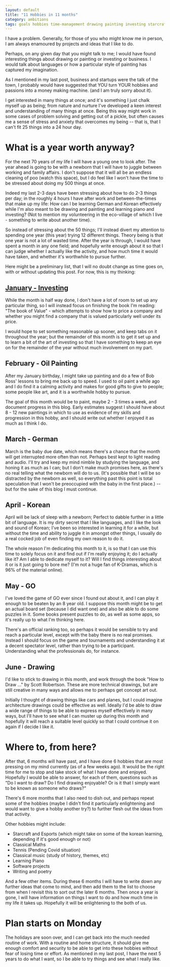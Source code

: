 ```yaml
---
layout: default
title: "11 Hobbies in 11 months"
category: ambitions
tags: goals hobbies time-management drawing painting investing starcraft languages german korean
---
```


I have a problem. Generally, for those of you who might know me in person, I am always enamoured by projects and ideas that I like to do.

Perhaps, on any given day that you might talk to me; I would have found interesting things about drawing or painting or investing or business. I would talk about languages or how a particular style of painting has captured my imagination. 

As I mentioned in my last post, business and startups were the talk of the town, I probably would have suggested that YOU turn YOUR hobbies and passions into a money making machine. (and I am truly sorry about it). 

I get interested in many things at once; and it's something I just chalk myself up as being; from nature and nurture I've developed a keen interest and understanding of many things at once. Being this way might work in some cases of problem solving and getting out of a pickle, but often causes me a sense of stress and anxiety that overcomes my being -- that is, that I can't fit 25 things into a 24 hour day. 

# What is a year worth anyway? 

For the next 70 years of my life I will have a young one to look after. The year ahead is going to be with a newborn that I will have to juggle between working and family affairs. I don't suppose that it will all be an endless cleaning of poo (watch this space), but I do feel like I won't have the time to be stressed about doing my 500 things at once. 

Indeed my last 2-3 days have been stressing about how to do 2-3 things per day; in the roughly 4 hours I have after work and between-the-times that make up my life: How can I be learning German and Korean effectively while I'm also meant to be drawing and painting and learning piano and investing? (Not to mention my volunteering in the eco-village of which I live - something to write about another time).

So instead of stressing about the 50 things; I'll instead divert my attention to spending one year (this year) trying 12 different things. Theory being is that one year is not a lot of wasted time. After the year is through, I would have spent a month in any one field; and hopefully write enough about it so that I can judge whether I actually like the activity, and how much time it would have taken, and whether it's worthwhile to pursue further.

Here might be a preliminary list, that I will no doubt change as time goes on, with or without updating this post. For now, this is my thinking:

## [January - Investing](/11-hobbies/2022/01/17/investing.html)

While the month is half way done, I don't have a lot of room to set up any particular thing, so I will instead focus on finishing the book I'm reading: "The book of Value" - which attempts to show how to price a company and whether you might find a company that is valued particularly well under its price. 

I would hope to set something reasonable up sooner, and keep tabs on it throughout the year; but the remainder of this month is to get it set up and to learn a bit of the art of investing so that I have something to keep an eye on for the remainder of the year without much involvement on my part. 

## February - Oil Painting

After my January birthday, I might take up painting and do a few of Bob Ross' lessons to bring me back up to speed. I used to oil paint a while ago and I do find it a calming activity and makes for good gifts to give to people; some people like art, and it is a worthwhile hobby to pursue.

The goal of this month would be to paint, maybe 2 - 3 times a week, and document progress in this blog. Early estimates suggest I should have about 8 - 12 new paintings in which to use as evidence of my skills and progression in this hobby, and I should write out whether I enjoyed it as much as I think I do. 

## March - German

March is the baby due date, which means there's a chance that the month will get interrupted more often than not. Perhaps best kept to light reading and audio. I'll try and keep my mind nimble by studying the language, and honing it as much as I can; but I don't make much promises here, as there's no real telling what the newborn will do to us. (It's possible that I will be so distracted by the newborn as well, so everything past this point is total speculation that I won't be preoccupied with the baby in the first place.) -- but for the sake of this blog I must continue.

## April - Korean 

April will be lack of sleep with a newborn; Perfect to dabble further in a little bit of language. It is my dirty secret that I like languages, and I like the look and sound of Korean; I've been so interested in learning it for a while, but without the time and ability to juggle it in amongst other things, I usually do a real cocked job of even finding my own reason to do it.

The whole reason I'm dedicating this month to it, is so that I can use this time to solely focus on it and find out if I'm really enjoying it; do I actually like it? Am I able to dedicate myself to it? Will I find things interesting about it or is it just going to bore me? (I'm not a huge fan of K-Dramas, which is 96% of the material online).

## May - GO

I've loved the game of GO ever since I found out about it, and I can play it enough to be beaten by an 8 year old. I suppose this month might be to get an actual board set (because I did want one) and also be able to do some puzzles in it. Some books present puzzles to do, as well as some apps, so it's really up to what I'm thinking here. 

There's an official ranking too, so perhaps it would be sensible to try and reach a particular level, except with the baby there is no real promises. Instead I should focus on the game and tournaments and understanding it at a decent spectator level, rather than trying to be a participant. Understanding what the professionals do, for instance.

## June - Drawing

I'd like to stick to drawing in this month, and work through the book "How to Draw ..." by Scott Robertson. These are more technical drawings, but are still creative in many ways and allows me to perhaps get concept art out. 

Initially I thought of drawing things like cars and planes, but I could imagine architecture drawings could be effective as well. Ideally I'd be able to draw a wide range of things to be able to express myself effectively in many ways, but I'll have to see what I can muster up during this month and hopefully it will reach a suitable level quickly so that I could continue it on again if I decide I like it. 

# Where to, from here? 

After that, 6 months will have past, and I have done 6 hobbies that are most pressing on my mind currently (as of a few weeks ago). It would be the right time for me to stop and take stock of what I have done and enjoyed. Hopefully I would be able to answer, for each of them, questions such as "Do I want to draw? Do I find drawing enjoyable? Or is it that I simply want to be known as someone who draws?"

There's 6 more months that I also need to dish out, and perhaps repeat some of the hobbies (maybe I didn't find it particularly enlightening and would want to give a hobby another try?) to further flesh out the ideas from that activity.

Other hobbies might include:

* Starcraft and Esports (which might take on some of the korean learning, depending if it's good enough or not)
* Classical Maths
* Tennis (Pending Covid situation)
* Classical music (study of history, themes, etc)
* Learning Piano
* Software projects
* Writing and poetry

And a few other items. During these 6 months I will have to write down any further ideas that come to mind, and then add them to the list to choose from when I revisit this to sort out the later 6 months. Then once a year is gone, I will have information on things I want to do and how much time in my life it takes up. Hopefully it will be enlightening to the both of us.

# Plan starts on Monday

The holidays are soon over, and I can get back into the much needed routine of work. With a routine and home structure, it should give me enough comfort and security to be able to get into these hobbies without fear of losing time or effort. As mentioned in my last post, I have the next 5 years to do what I want, so I be able to try things and see what I really like. 
